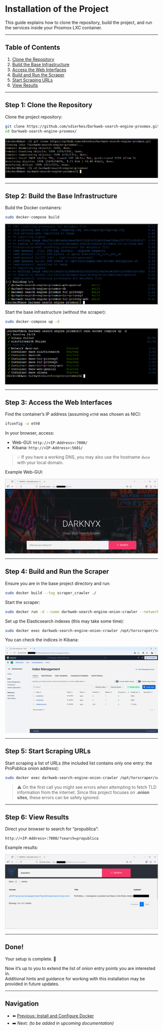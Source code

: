 # Installation of the Project

This guide explains how to clone the repository, build the project, and run the services inside your Proxmox LXC container.  

---

## Table of Contents
1. [Clone the Repository](#step-1-clone-the-repository)  
2. [Build the Base Infrastructure](#step-2-build-the-base-infrastructure)  
3. [Access the Web Interfaces](#step-3-access-the-web-interfaces)  
4. [Build and Run the Scraper](#step-4-build-and-run-the-scraper)  
5. [Start Scraping URLs](#step-5-start-scraping-urls)  
6. [View Results](#step-6-view-results)  

---

## Step 1: Clone the Repository

Clone the project repository:  

```bash
git clone https://github.com/sdierkes/Darkweb-search-engine-proxmox.git
cd Darkweb-search-engine-proxmox/
```

![Clone repo](./images/clone-repo.png)

---

## Step 2: Build the Base Infrastructure

Build the Docker containers:  

```bash
sudo docker-compose build
```

![Build containers](./images/build_1.png)

Start the base infrastructure (without the scraper):  

```bash
sudo docker-compose up -d
```

![Run containers](./images/run-1.png)

---

## Step 3: Access the Web Interfaces

Find the container’s IP address (assuming `eth0` was chosen as NIC):  

```bash
ifconfig -a eth0
```

In your browser, access:  
- Web-GUI: `http://<IP-Address>:7000/`  
- Kibana: `http://<IP-Address>:5601/`  

> 💡 If you have a working DNS, you may also use the hostname `dwse` with your local domain.  

Example Web-GUI:  

![Search UI](./images/search-ui.png)

---

## Step 4: Build and Run the Scraper

Ensure you are in the base project directory and run:  

```bash
sudo docker build --tag scraper_crawler ./
```

Start the scraper:  

```bash
sudo docker run -d --name darkweb-search-engine-onion-crawler --network=dwse-net scraper_crawler /opt/torscraper/scripts/start_onion_scrapy.sh
```

Set up the Elasticsearch indexes (this may take some time):  

```bash
sudo docker exec darkweb-search-engine-onion-crawler /opt/torscraper/scripts/elasticsearch_migrate.sh
```

You can check the indices in Kibana:  

![Kibana indices](./images/kibana-index-view.png)

---

## Step 5: Start Scraping URLs

Start scraping a list of URLs (the included list contains only one entry: the ProPublica onion address):  

```bash
sudo docker exec darkweb-search-engine-onion-crawler /opt/torscraper/scripts/push_list.sh /opt/torscraper/onions_list/onions.txt
```

> ⚠️ On the first call you might see errors when attempting to fetch TLD information from the internet. Since this project focuses on **.onion sites**, these errors can be safely ignored.  

---

## Step 6: View Results

Direct your browser to search for “propublica”:  

```
http://<IP-Address>:7000/?search=propublica
```

Example results:  

![Search results](./images/search-results.png)

---

## Done!

Your setup is complete. 🎉  

Now it’s up to you to extend the list of onion entry points you are interested in.  
Additional hints and guidance for working with this installation may be provided in future updates.  

---

## Navigation

- ⬅️ [Previous: Install and Configure Docker](./INSTALL-DOCKER.md)  
- ➡️ Next: *(to be added in upcoming documentation)*  
